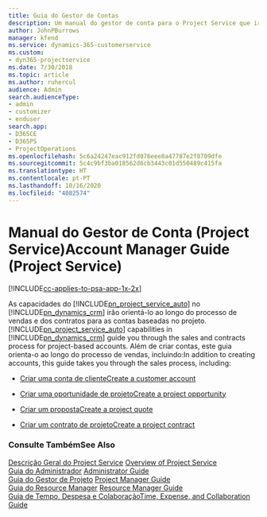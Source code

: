 ```yaml
---
title: Guia do Gestor de Contas
description: Um manual do gestor de conta para o Project Service que irá orientá-lo ao longo do processo de vendas e dos contratos para as contas baseadas no projeto.
author: JohnPBurrows
manager: kfend
ms.service: dynamics-365-customerservice
ms.custom:
- dyn365-projectservice
ms.date: 7/30/2018
ms.topic: article
ms.author: ruhercul
audience: Admin
search.audienceType:
- admin
- customizer
- enduser
search.app:
- D365CE
- D365PS
- ProjectOperations
ms.openlocfilehash: 5c6a24247eac912fd076eee8a47787e2f0709dfe
ms.sourcegitcommit: 5c4c9bf3ba018562d6cb3443c01d550489c415fa
ms.translationtype: HT
ms.contentlocale: pt-PT
ms.lasthandoff: 10/16/2020
ms.locfileid: "4082574"
---
```

# <a name="account-manager-guide-project-service"></a><span data-ttu-id="e7f54-103">Manual do Gestor de Conta (Project Service)</span><span class="sxs-lookup"><span data-stu-id="e7f54-103">Account Manager Guide (Project Service)</span></span>

[!INCLUDE[cc-applies-to-psa-app-1x-2x](../includes/cc-applies-to-psa-app-1x-2x.md)]

<span data-ttu-id="e7f54-104">As capacidades do [!INCLUDE[pn_project_service_auto](../includes/pn-project-service-auto.md)] no [!INCLUDE[pn_dynamics_crm](../includes/pn-dynamics-crm.md)] irão orientá-lo ao longo do processo de vendas e dos contratos para as contas baseadas no projeto.</span><span class="sxs-lookup"><span data-stu-id="e7f54-104">[!INCLUDE[pn_project_service_auto](../includes/pn-project-service-auto.md)] capabilities in [!INCLUDE[pn_dynamics_crm](../includes/pn-dynamics-crm.md)] guide you through the sales and contracts process for project-based accounts.</span></span> <span data-ttu-id="e7f54-105">Além de criar contas, este guia orienta-o ao longo do processo de vendas, incluindo:</span><span class="sxs-lookup"><span data-stu-id="e7f54-105">In addition to creating accounts, this guide takes you through the sales process, including:</span></span>  
  
-   [<span data-ttu-id="e7f54-106">Criar uma conta de cliente</span><span class="sxs-lookup"><span data-stu-id="e7f54-106">Create a customer account</span></span>](../psa/create-customer-account.md)  
  
-   [<span data-ttu-id="e7f54-107">Criar uma oportunidade de projeto</span><span class="sxs-lookup"><span data-stu-id="e7f54-107">Create a project opportunity</span></span>](../psa/create-project-opportunity.md)  
  
-   [<span data-ttu-id="e7f54-108">Criar um proposta</span><span class="sxs-lookup"><span data-stu-id="e7f54-108">Create a project quote</span></span>](../psa/create-project-quote.md)  
  
-   [<span data-ttu-id="e7f54-109">Criar um contrato de projeto</span><span class="sxs-lookup"><span data-stu-id="e7f54-109">Create a project contract</span></span>](../psa/create-project-contract.md)  
  
  
### <a name="see-also"></a><span data-ttu-id="e7f54-110">Consulte Também</span><span class="sxs-lookup"><span data-stu-id="e7f54-110">See Also</span></span>  
 <span data-ttu-id="e7f54-111">[Descrição Geral do Project Service](../psa/overview.md) </span><span class="sxs-lookup"><span data-stu-id="e7f54-111">[Overview of Project Service](../psa/overview.md) </span></span>  
 <span data-ttu-id="e7f54-112">[Guia do Administrador](../psa/admin-guide.md) </span><span class="sxs-lookup"><span data-stu-id="e7f54-112">[Administrator Guide](../psa/admin-guide.md) </span></span>  
 <span data-ttu-id="e7f54-113">[Guia do Gestor de Projeto](../psa/project-manager-guide.md) </span><span class="sxs-lookup"><span data-stu-id="e7f54-113">[Project Manager Guide](../psa/project-manager-guide.md) </span></span>  
 <span data-ttu-id="e7f54-114">[Guia do Resource Manager](../psa/resource-manager-guide.md) </span><span class="sxs-lookup"><span data-stu-id="e7f54-114">[Resource Manager Guide](../psa/resource-manager-guide.md) </span></span>  
 [<span data-ttu-id="e7f54-115">Guia de Tempo, Despesa e Colaboração</span><span class="sxs-lookup"><span data-stu-id="e7f54-115">Time, Expense, and Collaboration Guide</span></span>](../psa/time-expense-collaboration-guide.md)
